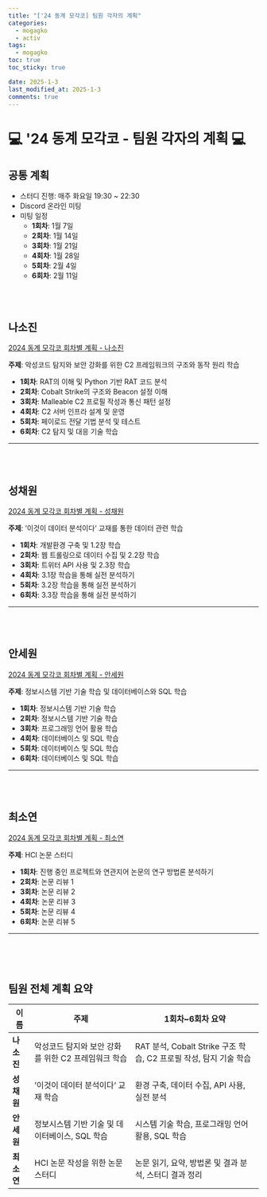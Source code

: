 ```yaml
---
title: "['24 동계 모각코] 팀원 각자의 계획"
categories:
  - mogagko
  - activ
tags:
  - mogagko
toc: true
toc_sticky: true

date: 2025-1-3
last_modified_at: 2025-1-3
comments: true
---
```


# 💻 '24 동계 모각코 - 팀원 각자의 계획 💻 

## 공통 계획
- 스터디 진행: 매주 화요일 19:30 ~ 22:30
- Discord 온라인 미팅
- 미팅 일정
  - **1회차**: 1월 7일
  - **2회차**: 1월 14일
  - **3회차**: 1월 21일
  - **4회차**: 1월 28일
  - **5회차**: 2월 4일
  - **6회차**: 2월 11일

<br><br>
## 나소진
[2024 동계 모각코 회차별 계획 - 나소진](https://me0w2en.tistory.com/entry/2024-%EB%8F%99%EA%B3%84-%EB%AA%A8%EA%B0%81%EC%BD%94-%ED%9A%8C%EC%B0%A8%EB%B3%84-%EA%B3%84%ED%9A%8D)

**주제**: 악성코드 탐지와 보안 강화를 위한 C2 프레임워크의 구조와 동작 원리 학습

- **1회차**: RAT의 이해 및 Python 기반 RAT 코드 분석
- **2회차**: Cobalt Strike의 구조와 Beacon 설정 이해
- **3회차**: Malleable C2 프로필 작성과 통신 패턴 설정
- **4회차**: C2 서버 인프라 설계 및 운영
- **5회차**: 페이로드 전달 기법 분석 및 테스트
- **6회차**: C2 탐지 및 대응 기술 학습

---
<br><br>
## 성채원
[2024 동계 모각코 회차별 계획 - 성채원](https://velog.io/@julia2003a/2024%EB%85%84-%EB%8F%99%EA%B3%84-%EB%AA%A8%EA%B0%81%EC%BD%94-%EA%B3%84%ED%9A%8D)

**주제**: ’이것이 데이터 분석이다‘ 교재를 통한 데이터 관련 학습

- **1회차**: 개발환경 구축 및 1.2장 학습
- **2회차**: 웹 트롤링으로 데이터 수집 및 2.2장 학습
- **3회차**: 트위터 API 사용 및 2.3장 학습
- **4회차**: 3.1장 학습을 통해 실전 분석하기
- **5회차**: 3.2장 학습을 통해 실전 분석하기
- **6회차**: 3.3장 학습을 통해 실전 분석하기

---
<br><br>
## 안세원
[2024 동계 모각코 회차별 계획 - 안세원](https://code-semicolon.tistory.com/48)

**주제**: 정보시스템 기반 기술 학습 및 데이터베이스와 SQL 학습

- **1회차**: 정보시스템 기반 기술 학습
- **2회차**: 정보시스템 기반 기술 학습
- **3회차**: 프로그래밍 언어 활용 학습
- **4회차**: 데이터베이스 및 SQL 학습
- **5회차**: 데이터베이스 및 SQL 학습
- **6회차**: 데이터베이스 및 SQL 학습

---
<br><br>
## 최소연
[2024 동계 모각코 회차별 계획 - 최소연](https://clr4takeoff.github.io/mogagko/activ/'25-%EB%8F%99%EA%B3%84-%EB%AA%A8%EA%B0%81%EC%BD%94-%EA%B0%9C%EC%9D%B8-%EA%B3%84%ED%9A%8D)

**주제**: HCI 논문 스터디

- **1회차**: 진행 중인 프로젝트와 연관지어 논문의 연구 방법론 분석하기
- **2회차**: 논문 리뷰 1
- **3회차**: 논문 리뷰 2
- **4회차**: 논문 리뷰 3
- **5회차**: 논문 리뷰 4
- **6회차**: 논문 리뷰 5

---
<br><br><br>
## 팀원 전체 계획 요약

| **이름**     | **주제**                                                   | **1회차~6회차 요약**                                                   |
|--------------|-----------------------------------------------------------|------------------------------------------------------------------------|
| **나소진**   | 악성코드 탐지와 보안 강화를 위한 C2 프레임워크 학습        | RAT 분석, Cobalt Strike 구조 학습, C2 프로필 작성, 탐지 기술 학습     |
| **성채원**   | ’이것이 데이터 분석이다‘ 교재 학습                          | 환경 구축, 데이터 수집, API 사용, 실전 분석                           |
| **안세원**   | 정보시스템 기반 기술 및 데이터베이스, SQL 학습              | 시스템 기술 학습, 프로그래밍 언어 활용, SQL 학습                      |
| **최소연**   | HCI 논문 작성을 위한 논문 스터디                           | 논문 읽기, 요약, 방법론 및 결과 분석, 스터디 결과 정리                |

<br>
